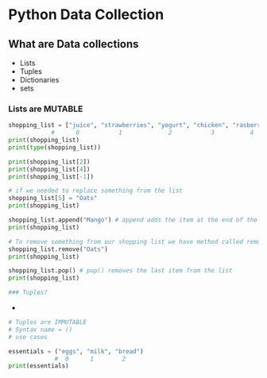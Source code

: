 # Python Data Collection
## What are Data collections

- Lists
- Tuples
- Dictionaries
- sets

### Lists are MUTABLE

```python
shopping_list = ["juice", "strawberries", "yogurt", "chicken", "rasberries", "butter"]
            #      0           1             2           3          4           5
print(shopping_list)
print(type(shopping_list))

print(shopping_list[2])
print(shopping_list[4])
print(shopping_list[-1])

# if we needed to replace something from the list
shopping_list[5] = "Oats"
print(shopping_list)

shopping_list.append("Mango") # append adds the item at the end of the list
print(shopping_list)

# To remove something from our shopping list we have method called remove
shopping_list.remove("Oats")
print(shopping_list)

shopping_list.pop() # pop() removes the last item from the list
print(shopping_list)

### Tuples?

```

- 

```python
# Tuples are IMMUTABLE
# Syntax name = ()
# use cases

essentials = ("eggs", "milk", "bread")
             #  0      1        2
print(essentials)

```
 
